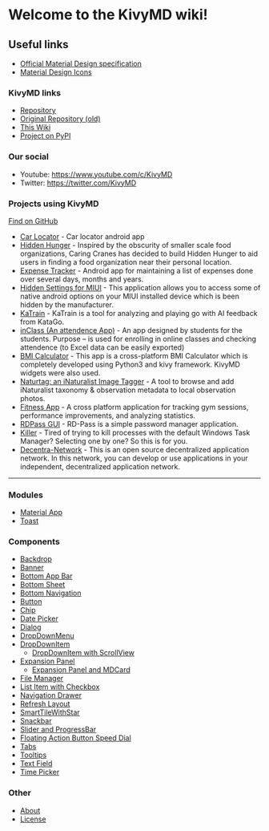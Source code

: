 Welcome to the KivyMD wiki!
===========================


Useful links
------------

* [Official Material Design specification](https://material.io/)
* [Material Design Icons](https://materialdesignicons.com/)

### KivyMD links

* [Repository](https://github.com/HeaTTheatR/KivyMD)
* [Original Repository (old)](https://gitlab.com/kivymd/KivyMD)
* [This Wiki](https://github.com/HeaTTheatR/KivyMD/wiki)
* [Project on PyPI](https://pypi.org/project/kivymd/)

### Our social

* Youtube: https://www.youtube.com/c/KivyMD
* Twitter: https://twitter.com/KivyMD

### Projects using KivyMD

[Find on GitHub](https://github.com/HeaTTheatR/KivyMD/network/dependents)

* [Car Locator](https://github.com/adywizard/car-locator) - Car locator android app
* [Hidden Hunger](https://github.com/flextian/Hidden-Hunger) - Inspired by the obscurity of smaller scale food organizations, Caring Cranes has decided to build Hidden Hunger to aid users in finding a food organization near their personal location.
* [Expense Tracker](https://github.com/adityabhawsingka/ExpenseTracker) - Android app for maintaining a list of expenses done over several days, months and years.
* [Hidden Settings for MIUI](https://play.google.com/store/apps/details?id=com.ceyhan.sets) - This application allows you to access some of native android options on your MIUI installed device which is been hidden by the manufacturer.
* [KaTrain](https://github.com/sanderland/katrain/) - KaTrain is a tool for analyzing and playing go with AI feedback from KataGo.
* [inClass (An attendence App)](https://www.youtube.com/watch?v=tij7nK0z-_U) - An app designed by students for the students. Purpose – is used for enrolling in online classes and checking attendence (to Excel data can be easily exported)
* [BMI Calculator](https://github.com/Hash-Studios/Kivy-BMI-App) - This app is a cross-platform BMI Calculator which is completely developed using Python3 and kivy framework. KivyMD widgets were also used.
* [Naturtag: an iNaturalist Image Tagger](https://github.com/JWCook/naturtag) - A tool to browse and add iNaturalist taxonomy & observation metadata to local observation photos.
* [Fitness App](https://github.com/Matan22g/FitnessApp) - A cross platform application for tracking gym sessions, performance improvements, and analyzing statistics.
* [RDPass GUI](https://github.com/jeffreyrdcs/RDPass-GUI) - RD-Pass is a simple password manager application.
* [Killer](https://github.com/ntaraujo/killer) - Tired of trying to kill processes with the default Windows Task Manager? Selecting one by one? So this is for you.
* [Decentra-Network](https://github.com/Decentra-Network/Decentra-Network) - This is an open source decentralized application network. In this network, you can develop or use applications in your independent, decentralized application network.
-------------

### Modules

* [Material App](Modules-Material-App)
* [Toast](Modules-Toast)

### Components

* [Backdrop](Components-Backdrop)
* [Banner](Components-Banner)
* [Bottom App Bar](Components-Bottom-App-Bar)
* [Bottom Sheet](Components-Bottom-Sheet)
* [Bottom Navigation](Components-Bottom-Navigation)
* [Button](Components-Button)
* [Chip](Components-Chip)
* [Date Picker](Components-Date-Picker)
* [Dialog](Components-Dialog)
* [DropDownMenu](Components-DropDownMenu)
* [DropDownItem](Components-DropDownItem)
  * [DropDownItem with ScrollView](Components-DropDownItem-with-ScrollView)
* [Expansion Panel](Components-Expansion-Panel)
  * [Expansion Panel and MDCard](Components-Expansion-Panel-and-MDCard)
* [File Manager](Components-File-Manager)
* [List Item with Checkbox](Components-List-Item-with-Checkbox)
* [Navigation Drawer](Components-Navigation-Drawer)
* [Refresh Layout](Components-Refresh-Layout)
* [SmartTileWithStar](Components-SmartTileWithStar)
* [Snackbar](Components-Snackbar)
* [Slider and ProgressBar](Components-Slider-and-ProgressBar)
* [Floating Action Button Speed Dial](Components-Floating-Action-Button-Speed-Dial)
* [Tabs](Components-Tabs)
* [Tooltips](Components-Tooltips)
* [Text Field](Components-Text-Field)
* [Time Picker](Components-Time-Picker)


### Other

* [About](https://github.com/HeaTTheatR/KivyMD#readme)
* [License](https://github.com/HeaTTheatR/KivyMD/blob/master/LICENSE#L1)
